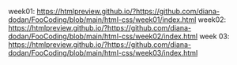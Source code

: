 
week01: 
https://htmlpreview.github.io/?https://github.com/diana-dodan/FooCoding/blob/main/html-css/week01/index.html
week02: 
https://htmlpreview.github.io/?https://github.com/diana-dodan/FooCoding/blob/main/html-css/week02/index.html
week 03: 
https://htmlpreview.github.io/?https://github.com/diana-dodan/FooCoding/blob/main/html-css/week03/index.html
